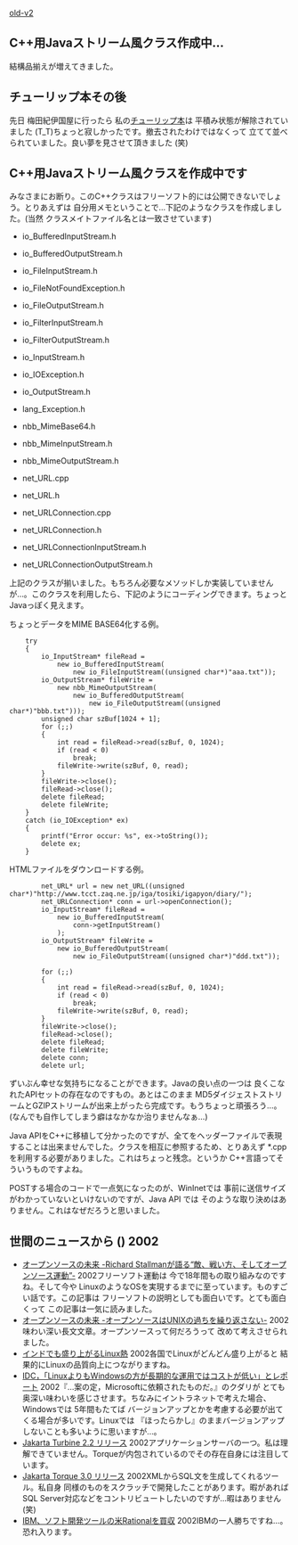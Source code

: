 [old-v2](ig021210-orig.html)

## C++用Javaストリーム風クラス作成中…

結構品揃えが増えてきました。


## チューリップ本その後

先日 梅田紀伊国屋に行ったら 私の[チューリップ本](../../book/jasl.html)は 平積み状態が解除されていました (T_T)ちょっと寂しかったです。撤去されたわけではなくって 立てて並べられていました。良い夢を見させて頂きました
(笑)

## C++用Javaストリーム風クラスを作成中です

みなさまにお断り。このC++クラスはフリーソフト的には公開できないでしょう。とりあえずは 自分用メモということで…下記のようなクラスを作成しました。(当然 クラスメイトファイル名とは一致させています)

* io_BufferedInputStream.h
  
* io_BufferedOutputStream.h
  
* io_FileInputStream.h
  
* io_FileNotFoundException.h
  
* io_FileOutputStream.h
  
* io_FilterInputStream.h
  
* io_FilterOutputStream.h
  
* io_InputStream.h
  
* io_IOException.h
  
* io_OutputStream.h
  
* lang_Exception.h
  
* nbb_MimeBase64.h
  
* nbb_MimeInputStream.h
  
* nbb_MimeOutputStream.h
  
* net_URL.cpp
  
* net_URL.h
  
* net_URLConnection.cpp
  
* net_URLConnection.h
  
* net_URLConnectionInputStream.h
  
* net_URLConnectionOutputStream.h

上記のクラスが揃いました。もちろん必要なメソッドしか実装していませんが…。このクラスを利用したら、下記のようにコーディングできます。ちょっとJavaっぽく見えます。

ちょっとデータをMIME BASE64化する例。

```
    try
    {
        io_InputStream* fileRead =
            new io_BufferedInputStream(
                new io_FileInputStream((unsigned char*)"aaa.txt"));
        io_OutputStream* fileWrite =
            new nbb_MimeOutputStream(
                new io_BufferedOutputStream(
                    new io_FileOutputStream((unsigned char*)"bbb.txt")));
        unsigned char szBuf[1024 + 1];
        for (;;)
        {
            int read = fileRead->read(szBuf, 0, 1024);
            if (read < 0)
                break;
            fileWrite->write(szBuf, 0, read);
        }
        fileWrite->close();
        fileRead->close();
        delete fileRead;
        delete fileWrite;
    }
    catch (io_IOException* ex)
    {
        printf("Error occur: %s", ex->toString());
        delete ex;
    }
```


HTMLファイルをダウンロードする例。

```
        net_URL* url = new net_URL((unsigned char*)"http://www.tcct.zaq.ne.jp/iga/tosiki/igapyon/diary/");
        net_URLConnection* conn = url->openConnection();
        io_InputStream* fileRead =
            new io_BufferedInputStream(
                conn->getInputStream()
            );
        io_OutputStream* fileWrite =
            new io_BufferedOutputStream(
                new io_FileOutputStream((unsigned char*)"ddd.txt"));

        for (;;)
        {
            int read = fileRead->read(szBuf, 0, 1024);
            if (read < 0)
                break;
            fileWrite->write(szBuf, 0, read);
        }
        fileWrite->close();
        fileRead->close();
        delete fileRead;
        delete fileWrite;
        delete conn;
        delete url;
```


ずいぶん幸せな気持ちになることができます。Javaの良い点の一つは 良くこなれたAPIセットの存在なのですもの。あとはこのまま MD5ダイジェストストリームとGZIPストリームが出来上がったら完成です。もうちょっと頑張ろう…。(なんでも自作してしまう癖はなかなか治りませんなぁ…)

Java APIをC++に移植して分かったのですが、全てをヘッダーファイルで表現することは出来ませんでした。クラスを相互に参照するため、とりあえず
*.cpp を利用する必要がありました。これはちょっと残念。というか C++言語ってそういうものですよね。

POSTする場合のコードで一点気になったのが、WinInetでは 事前に送信サイズがわかっていないといけないのですが、Java
API では そのような取り決めはありません。これはなぜだろうと思いました。

## 世間のニュースから () 2002

* [オープンソースの未来 -Richard Stallmanが語る“敵、戦い方、そしてオープンソース運動”-](http://www.zdnet.co.jp/news/0212/09/ne00_stallman.html)  2002フリーソフト運動は 今で18年間もの取り組みなのですね。そして今や LinuxのようなOSを実現するまでに至っています。ものすごい話です。この記事は フリーソフトの説明としても面白いです。とても面白くって この記事は一気に読みました。
* [オープンソースの未来 -オープンソースはUNIXの過ちを繰り返さない-](http://www.zdnet.co.jp/news/0212/05/ne00_perens.html)  2002味わい深い長文文章。オープンソースって何だろうって 改めて考えさせられました。
* [インドでも盛り上がるLinux熱](http://www.zdnet.co.jp/news/0212/09/xert_india.html)  2002各国でLinuxがどんどん盛り上がると 結果的にLinuxの品質向上につながりますね。
* [IDC，「LinuxよりもWindowsの方が長期的な運用ではコストが低い」とレポート](http://itpro.nikkeibp.co.jp/free/NT/NEWS/20021204/1/index.shtml)  2002『…案の定，Microsoftに依頼されたものだ。』のクダリが とても奥深い味わいを感じさせます。ちなみにイントラネットで考えた場合、Windowsでは 5年間もたてば バージョンアップとかを考慮する必要が出てくる場合が多いです。Linuxでは 『ほったらかし』のままバージョンアップしないことも多いように思いますが…。
* [Jakarta Turbine 2.2 リリース](http://jakarta.apache.org/turbine/index.html)  2002アプリケーションサーバの一つ。私は理解できていません。Torqueが内包されているのでその存在自身には注目しています。
* [Jakarta Torque 3.0 リリース](http://jakarta.apache.org/turbine/torque/index.html)  2002XMLからSQL文を生成してくれるツール。私自身 同様のものをスクラッチで開発したことがあります。暇があればSQL Server対応などをコントリビュートしたいのですが…暇はありません(笑)
* [IBM、ソフト開発ツールの米Rationalを買収](http://biztech.nikkeibp.co.jp/wcs/leaf/CID/onair/biztech/comp/221106)  2002IBMの一人勝ちですね…。恐れ入ります。